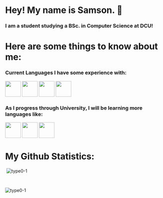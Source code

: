 # Hey! My name is Samson. 👋

### I am a student studying a BSc. in Computer Science at DCU!

# Here are some things to know about me:

### Current Languages I have some experience with:

<img src="https://cdn.jsdelivr.net/gh/devicons/devicon/icons/css3/css3-original.svg" height="50px" width="50px" /> <img src="https://cdn.jsdelivr.net/gh/devicons/devicon/icons/python/python-original.svg" height="50px" width="50px"/> 
            <img src="https://cdn.jsdelivr.net/gh/devicons/devicon/icons/html5/html5-original.svg" height="50px" width="50px"/>
<img src="https://cdn.jsdelivr.net/gh/devicons/devicon/icons/c/c-original.svg" height="50px" width="50px"/>

### As I progress through University, I will be learning more languages like:

<img src="https://cdn.jsdelivr.net/gh/devicons/devicon/icons/java/java-original.svg" height="50px" width="50px"/> <img src="https://cdn.jsdelivr.net/gh/devicons/devicon/icons/r/r-original.svg" height="50px" width="50px"/> <img src="https://cdn.jsdelivr.net/gh/devicons/devicon/icons/javascript/javascript-original.svg" height="50px" width="50px"/>
<br>

# My Github Statistics:
<p>&nbsp;<img align="center" src="https://github-readme-stats.vercel.app/api?username=type0-1&show_icons=true&locale=en" alt="type0-1" /></p>
<br>
<p><img align="center" src="https://github-readme-streak-stats.herokuapp.com/?user=type0-1&" alt="type0-1" /></p>

          
          

